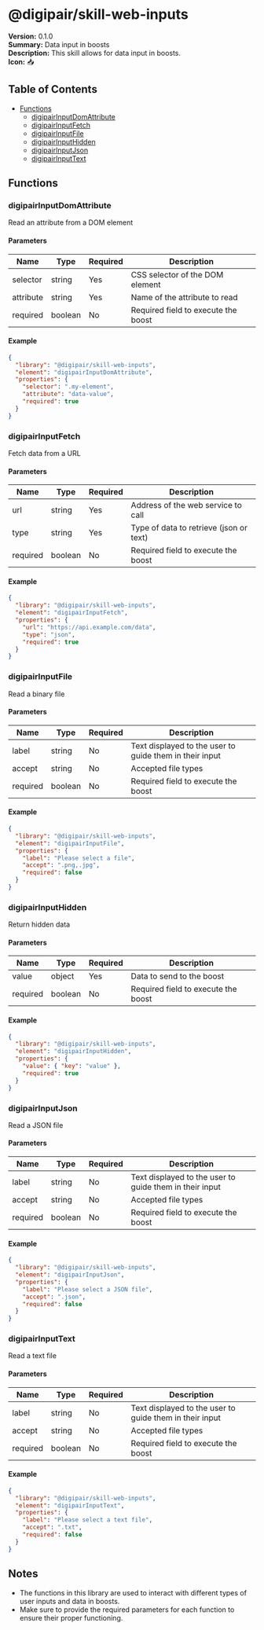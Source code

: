 # @digipair/skill-web-inputs

**Version:** 0.1.0  
**Summary:** Data input in boosts  
**Description:** This skill allows for data input in boosts.  
**Icon:** 📥

## Table of Contents

- [Functions](#functions)
  - [digipairInputDomAttribute](#digipairinputdomattribute)
  - [digipairInputFetch](#digipairinputfetch)
  - [digipairInputFile](#digipairinputfile)
  - [digipairInputHidden](#digipairinputhidden)
  - [digipairInputJson](#digipairinputjson)
  - [digipairInputText](#digipairinputtext)

## Functions

### digipairInputDomAttribute

Read an attribute from a DOM element

#### Parameters

| Name       | Type    | Required | Description                          |
|------------|---------|----------|--------------------------------------|
| selector   | string  | Yes      | CSS selector of the DOM element      |
| attribute  | string  | Yes      | Name of the attribute to read        |
| required   | boolean | No       | Required field to execute the boost  |

#### Example

```json
{
  "library": "@digipair/skill-web-inputs",
  "element": "digipairInputDomAttribute",
  "properties": {
    "selector": ".my-element",
    "attribute": "data-value",
    "required": true
  }
}
```

### digipairInputFetch

Fetch data from a URL

#### Parameters

| Name      | Type    | Required | Description                          |
|-----------|---------|----------|--------------------------------------|
| url       | string  | Yes      | Address of the web service to call   |
| type      | string  | Yes      | Type of data to retrieve (json or text) |
| required  | boolean | No       | Required field to execute the boost  |

#### Example

```json
{
  "library": "@digipair/skill-web-inputs",
  "element": "digipairInputFetch",
  "properties": {
    "url": "https://api.example.com/data",
    "type": "json",
    "required": true
  }
}
```

### digipairInputFile

Read a binary file

#### Parameters

| Name      | Type    | Required | Description                          |
|-----------|---------|----------|--------------------------------------|
| label     | string  | No       | Text displayed to the user to guide them in their input |
| accept    | string  | No       | Accepted file types                  |
| required  | boolean | No       | Required field to execute the boost  |

#### Example

```json
{
  "library": "@digipair/skill-web-inputs",
  "element": "digipairInputFile",
  "properties": {
    "label": "Please select a file",
    "accept": ".png,.jpg",
    "required": false
  }
}
```

### digipairInputHidden

Return hidden data

#### Parameters

| Name      | Type    | Required | Description                          |
|-----------|---------|----------|--------------------------------------|
| value     | object  | Yes      | Data to send to the boost            |
| required  | boolean | No       | Required field to execute the boost  |

#### Example

```json
{
  "library": "@digipair/skill-web-inputs",
  "element": "digipairInputHidden",
  "properties": {
    "value": { "key": "value" },
    "required": true
  }
}
```

### digipairInputJson

Read a JSON file

#### Parameters

| Name      | Type    | Required | Description                          |
|-----------|---------|----------|--------------------------------------|
| label     | string  | No       | Text displayed to the user to guide them in their input |
| accept    | string  | No       | Accepted file types                  |
| required  | boolean | No       | Required field to execute the boost  |

#### Example

```json
{
  "library": "@digipair/skill-web-inputs",
  "element": "digipairInputJson",
  "properties": {
    "label": "Please select a JSON file",
    "accept": ".json",
    "required": false
  }
}
```

### digipairInputText

Read a text file

#### Parameters

| Name      | Type    | Required | Description                          |
|-----------|---------|----------|--------------------------------------|
| label     | string  | No       | Text displayed to the user to guide them in their input |
| accept    | string  | No       | Accepted file types                  |
| required  | boolean | No       | Required field to execute the boost  |

#### Example

```json
{
  "library": "@digipair/skill-web-inputs",
  "element": "digipairInputText",
  "properties": {
    "label": "Please select a text file",
    "accept": ".txt",
    "required": false
  }
}
```

## Notes

- The functions in this library are used to interact with different types of user inputs and data in boosts.
- Make sure to provide the required parameters for each function to ensure their proper functioning.